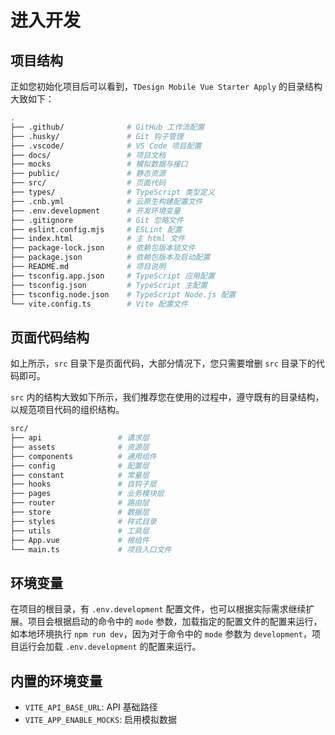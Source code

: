 # 进入开发

## 项目结构

正如您初始化项目后可以看到，`TDesign Mobile Vue Starter Apply` 的目录结构大致如下：

```bash
.
├── .github/              # GitHub 工作流配置
├── .husky/               # Git 钩子管理
├── .vscode/              # VS Code 项目配置
├── docs/                 # 项目文档
├── mocks                 # 模拟数据与接口
├── public/               # 静态资源
├── src/                  # 页面代码
├── types/                # TypeScript 类型定义
├── .cnb.yml              # 云原生构建配置文件
├── .env.development      # 开发环境变量
├── .gitignore            # Git 忽略文件
├── eslint.config.mjs     # ESLint 配置
├── index.html            # 主 html 文件
├── package-lock.json     # 依赖包版本锁文件
├── package.json          # 依赖包版本及启动配置
├── README.md             # 项目说明
├── tsconfig.app.json     # TypeScript 应用配置
├── tsconfig.json         # TypeScript 主配置
├── tsconfig.node.json    # TypeScript Node.js 配置
└── vite.config.ts        # Vite 配置文件
```

## 页面代码结构

如上所示，`src` 目录下是页面代码，大部分情况下，您只需要增删 `src` 目录下的代码即可。

`src` 内的结构大致如下所示，我们推荐您在使用的过程中，遵守既有的目录结构，以规范项目代码的组织结构。

```bash
src/
├── api                 # 请求层
├── assets              # 资源层
├── components          # 通用组件
├── config              # 配置层
├── constant            # 常量层
├── hooks               # 自钩子层
├── pages               # 业务模块层
├── router              # 路由层
├── store               # 数据层
├── styles              # 样式目录
├── utils               # 工具层
├── App.vue             # 根组件
└── main.ts             # 项目入口文件
```

## 环境变量

在项目的根目录，有 `.env.development` 配置文件，也可以根据实际需求继续扩展。项目会根据启动的命令中的 `mode` 参数，加载指定的配置文件的配置来运行， 如本地环境执行 `npm run dev`，因为对于命令中的 `mode` 参数为 `development`，项目运行会加载 `.env.development` 的配置来运行。

## 内置的环境变量

- `VITE_API_BASE_URL`: API 基础路径
- `VITE_APP_ENABLE_MOCKS`: 启用模拟数据
